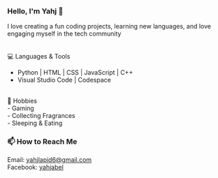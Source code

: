 ### Hello, I'm Yahj 👋  
I love creating a fun coding projects, learning new languages, and love engaging myself in the tech community  
<br>
<br>
💻 Languages & Tools  
- Python | HTML | CSS | JavaScript | C++<br>
- Visual Studio Code | Codespace
<br>
📒 Hobbies<br>
- Gaming<br>
- Collecting Fragrances<br>
- Sleeping & Eating<br>
  
  
### 📫 How to Reach Me  
Email: yahjlapid6@gmail.com  
Facebook: [yahjabel](https://www.facebook.com/yahjabel)
<!---
Peypeights/Peypeights is a ✨ special ✨ repository because its `README.md` (this file) appears on your GitHub profile.
You can click the Preview link to take a look at your changes.
--->
